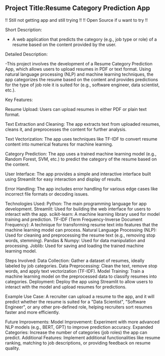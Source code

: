 ## Project Title:Resume Category Prediction App

!! Still not getting app and still trying !!
!! Open Source if u want to try !!

Short Description:
 -  A web application that predicts the category (e.g., job type or role) of a resume based on the content provided by the user.

Detailed Description:

-This project involves the development of a Resume Category Prediction App, which allows users to upload resumes in PDF or text format. Using natural language processing (NLP) and machine learning techniques, the app categorizes the resume based on the content and provides predictions for the type of job role it is suited for (e.g., software engineer, data scientist, etc.).

Key Features:

Resume Upload: Users can upload resumes in either PDF or plain text format.

Text Extraction and Cleaning: The app extracts text from uploaded resumes, cleans it, and preprocesses the content for further analysis.

Text Vectorization: The app uses techniques like TF-IDF to convert resume content into numerical features for machine learning.

Category Prediction: The app uses a trained machine learning model (e.g., Random Forest, SVM, etc.) to predict the category of the resume based on the content.

User Interface: The app provides a simple and interactive interface built using Streamlit for easy interaction and display of results.

Error Handling: The app includes error handling for various edge cases like incorrect file formats or decoding issues.

Technologies Used:
Python: The main programming language for app development.
Streamlit: Used for building the web interface for users to interact with the app.
scikit-learn: A machine learning library used for model training and prediction.
TF-IDF (Term Frequency-Inverse Document Frequency): A technique for transforming resume text into features that the machine learning model can process.
Natural Language Processing (NLP): Used for cleaning and preprocessing the resume text (e.g., removing stop words, stemming).
Pandas & Numpy: Used for data manipulation and processing.
Joblib: Used for saving and loading the trained machine learning model.

Steps Involved:
Data Collection: Gather a dataset of resumes, ideally labeled by job categories.
Data Preprocessing: Clean the text, remove stop words, and apply text vectorization (TF-IDF).
Model Training: Train a machine learning model on the preprocessed data to classify resumes into categories.
Deployment: Deploy the app using Streamlit to allow users to interact with the model and upload resumes for predictions.

Example Use Case:
A recruiter can upload a resume to the app, and it will predict whether the resume is suited for a "Data Scientist", "Software Engineer", or any other pre-defined role, helping recruiters sort resumes faster and more efficiently.

Future Improvements:
Model Improvement: Experiment with more advanced NLP models (e.g., BERT, GPT) to improve prediction accuracy.
Expanded Categories: Increase the number of categories (job roles) the app can predict.
Additional Features: Implement additional functionalities like resume ranking, matching to job descriptions, or providing feedback on resume quality.
